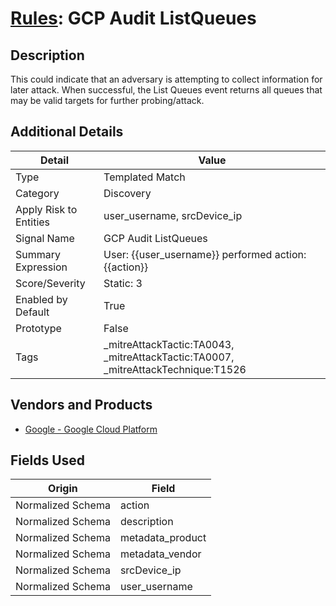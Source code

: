 # [Rules](README.md): GCP Audit ListQueues

## Description
This could indicate that an adversary is attempting to collect information for later attack. When successful, the List Queues event returns all queues that may be valid targets for further probing/attack.

## Additional Details
|Detail|Value|
|----|----|
|Type|Templated Match|
|Category|Discovery|
|Apply Risk to Entities|user_username, srcDevice_ip|
|Signal Name|GCP Audit ListQueues|
|Summary Expression|User: {{user_username}} performed action: {{action}}|
|Score/Severity|Static: 3|
|Enabled by Default|True|
|Prototype|False|
|Tags|_mitreAttackTactic:TA0043, _mitreAttackTactic:TA0007, _mitreAttackTechnique:T1526|
## Vendors and Products
- [Google - Google Cloud Platform](../products/dcc85cfc-a698-4d09-87de-f2c723f3ad07.md)


## Fields Used

|Origin|Field|
|----|----|
|Normalized Schema|action|
|Normalized Schema|description|
|Normalized Schema|metadata_product|
|Normalized Schema|metadata_vendor|
|Normalized Schema|srcDevice_ip|
|Normalized Schema|user_username|


